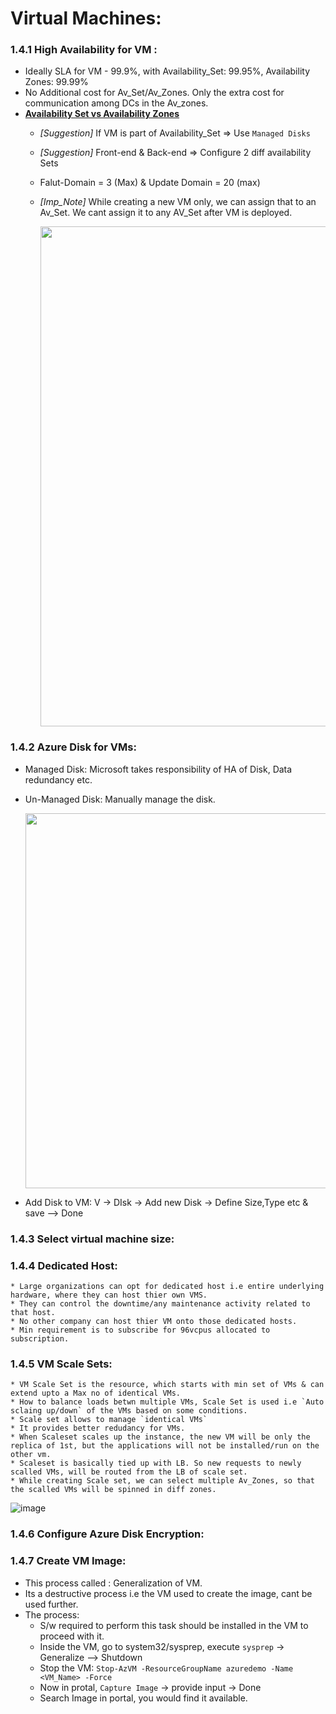 # Virtual Machines:

### 1.4.1 High Availability for VM :
  * Ideally SLA for VM - 99.9%, with Availability_Set: 99.95%, Availability Zones: 99.99%
  * No Additional cost for Av_Set/Av_Zones. Only the extra cost for communication among DCs in the Av_zones.
  * [**Availability Set vs Availability Zones**](../../Day-02#availability-set-vs-availability-zone)
    * *[Suggestion]* If VM is part of Availability_Set => Use `Managed Disks` 
    * *[Suggestion]* Front-end & Back-end => Configure 2 diff availability Sets 
    * Falut-Domain = 3 (Max) & Update Domain = 20 (max)
    * *[Imp_Note]* While creating a new VM only, we can assign that to an Av_Set. We cant assign it to any AV_Set after VM is deployed. 

      <img src="https://user-images.githubusercontent.com/24938159/118667406-a0672080-b811-11eb-83ff-1ecc262c605e.png" width="800">

### 1.4.2 Azure Disk for VMs:

* Managed Disk: Microsoft takes responsibility of HA of Disk, Data redundancy etc.

* Un-Managed Disk: Manually manage the disk.

   <img src="https://user-images.githubusercontent.com/24938159/122779035-253ed180-d2cb-11eb-9fa4-262c64da1c9b.png" width="600">

* Add Disk to VM: V -> DIsk -> Add new Disk -> Define Size,Type etc & save --> Done

### 1.4.3 Select virtual machine size:



###  1.4.4 Dedicated Host:
    * Large organizations can opt for dedicated host i.e entire underlying hardware, where they can host thier own VMS. 
    * They can control the downtime/any maintenance activity related to that host.
    * No other company can host thier VM onto those dedicated hosts.
    * Min requirement is to subscribe for 96vcpus allocated to subscription.

### 1.4.5 VM Scale Sets:
    * VM Scale Set is the resource, which starts with min set of VMs & can extend upto a Max no of identical VMs.
    * How to balance loads betwn multiple VMs, Scale Set is used i.e `Auto sclaing up/down` of the VMs based on some conditions.
    * Scale set allows to manage `identical VMs`
    * It provides better redudancy for VMs.
    * When Scaleset scales up the instance, the new VM will be only the replica of 1st, but the applications will not be installed/run on the other vm.
    * Scaleset is basically tied up with LB. So new requests to newly scalled VMs, will be routed from the LB of scale set.
    * While creating Scale set, we can select multiple Av_Zones, so that the scalled VMs will be spinned in diff zones.
    
   ![image](https://user-images.githubusercontent.com/24938159/118679964-f93bb680-b81b-11eb-80b9-fec1a5861a83.png)   

### 1.4.6 Configure Azure Disk Encryption:


### 1.4.7 Create VM Image:
  * This process called : Generalization of VM.
  * Its a destructive process i.e the VM used to create the image, cant be used further.
  * The process: 
    * S/w required to perform this task should be installed in the VM to proceed with it.
    * Inside the VM, go to system32/sysprep, execute `sysprep` -> Generalize --> Shutdown 
    * Stop the VM: `Stop-AzVM -ResourceGroupName azuredemo -Name <VM_Name> -Force`
    * Now in protal, `Capture Image` -> provide input -> Done
    * Search Image in portal, you would find it available.


